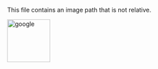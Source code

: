 <!-- >>>>>> BEGIN GENERATED FILE (resolve): SOURCE test/resolve/templates/not_relative.md -->
This file contains an image path that is not relative.

<!-- >>>>>> BEGIN RESOLVED IMAGES: INPUT-LINE '![google](https://www.google.com/images/branding/googlelogo/2x/googlelogo_color_120x44dp.png | width=100)
' -->
<img src="https://www.google.com/images/branding/googlelogo/2x/googlelogo_color_120x44dp.png" alt="google" width="100">
<!-- <<<<<< END RESOLVED IMAGES: INPUT-LINE '![google](https://www.google.com/images/branding/googlelogo/2x/googlelogo_color_120x44dp.png | width=100)
' -->
<!-- <<<<<< END GENERATED FILE (resolve): SOURCE test/resolve/templates/not_relative.md -->
